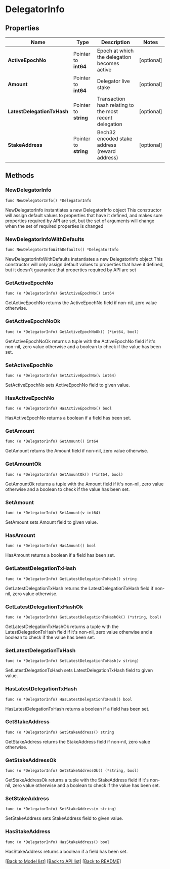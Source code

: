 # DelegatorInfo

## Properties

Name | Type | Description | Notes
------------ | ------------- | ------------- | -------------
**ActiveEpochNo** | Pointer to **int64** | Epoch at which the delegation becomes active | [optional] 
**Amount** | Pointer to **int64** | Delegator live stake | [optional] 
**LatestDelegationTxHash** | Pointer to **string** | Transaction hash relating to the most recent delegation | [optional] 
**StakeAddress** | Pointer to **string** | Bech32 encoded stake address (reward address) | [optional] 

## Methods

### NewDelegatorInfo

`func NewDelegatorInfo() *DelegatorInfo`

NewDelegatorInfo instantiates a new DelegatorInfo object
This constructor will assign default values to properties that have it defined,
and makes sure properties required by API are set, but the set of arguments
will change when the set of required properties is changed

### NewDelegatorInfoWithDefaults

`func NewDelegatorInfoWithDefaults() *DelegatorInfo`

NewDelegatorInfoWithDefaults instantiates a new DelegatorInfo object
This constructor will only assign default values to properties that have it defined,
but it doesn't guarantee that properties required by API are set

### GetActiveEpochNo

`func (o *DelegatorInfo) GetActiveEpochNo() int64`

GetActiveEpochNo returns the ActiveEpochNo field if non-nil, zero value otherwise.

### GetActiveEpochNoOk

`func (o *DelegatorInfo) GetActiveEpochNoOk() (*int64, bool)`

GetActiveEpochNoOk returns a tuple with the ActiveEpochNo field if it's non-nil, zero value otherwise
and a boolean to check if the value has been set.

### SetActiveEpochNo

`func (o *DelegatorInfo) SetActiveEpochNo(v int64)`

SetActiveEpochNo sets ActiveEpochNo field to given value.

### HasActiveEpochNo

`func (o *DelegatorInfo) HasActiveEpochNo() bool`

HasActiveEpochNo returns a boolean if a field has been set.

### GetAmount

`func (o *DelegatorInfo) GetAmount() int64`

GetAmount returns the Amount field if non-nil, zero value otherwise.

### GetAmountOk

`func (o *DelegatorInfo) GetAmountOk() (*int64, bool)`

GetAmountOk returns a tuple with the Amount field if it's non-nil, zero value otherwise
and a boolean to check if the value has been set.

### SetAmount

`func (o *DelegatorInfo) SetAmount(v int64)`

SetAmount sets Amount field to given value.

### HasAmount

`func (o *DelegatorInfo) HasAmount() bool`

HasAmount returns a boolean if a field has been set.

### GetLatestDelegationTxHash

`func (o *DelegatorInfo) GetLatestDelegationTxHash() string`

GetLatestDelegationTxHash returns the LatestDelegationTxHash field if non-nil, zero value otherwise.

### GetLatestDelegationTxHashOk

`func (o *DelegatorInfo) GetLatestDelegationTxHashOk() (*string, bool)`

GetLatestDelegationTxHashOk returns a tuple with the LatestDelegationTxHash field if it's non-nil, zero value otherwise
and a boolean to check if the value has been set.

### SetLatestDelegationTxHash

`func (o *DelegatorInfo) SetLatestDelegationTxHash(v string)`

SetLatestDelegationTxHash sets LatestDelegationTxHash field to given value.

### HasLatestDelegationTxHash

`func (o *DelegatorInfo) HasLatestDelegationTxHash() bool`

HasLatestDelegationTxHash returns a boolean if a field has been set.

### GetStakeAddress

`func (o *DelegatorInfo) GetStakeAddress() string`

GetStakeAddress returns the StakeAddress field if non-nil, zero value otherwise.

### GetStakeAddressOk

`func (o *DelegatorInfo) GetStakeAddressOk() (*string, bool)`

GetStakeAddressOk returns a tuple with the StakeAddress field if it's non-nil, zero value otherwise
and a boolean to check if the value has been set.

### SetStakeAddress

`func (o *DelegatorInfo) SetStakeAddress(v string)`

SetStakeAddress sets StakeAddress field to given value.

### HasStakeAddress

`func (o *DelegatorInfo) HasStakeAddress() bool`

HasStakeAddress returns a boolean if a field has been set.


[[Back to Model list]](../README.md#documentation-for-models) [[Back to API list]](../README.md#documentation-for-api-endpoints) [[Back to README]](../README.md)


